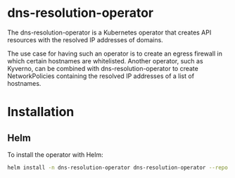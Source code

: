 # dns-resolution-operator
The dns-resolution-operator is a Kubernetes operator that creates API resources with the resolved IP addresses of domains. 

The use case for having such an operator is to create an egress firewall in which certain hostnames are whitelisted. Another operator, such as Kyverno, can be combined with dns-resolution-operator to create NetworkPolicies containing the resolved IP addresses of a list of hostnames. 

# Installation
## Helm
To install the operator with Helm:
```sh
helm install -n dns-resolution-operator dns-resolution-operator --repo https://delta10.github.io/dns-resolution-operator dns-resolution-operator
```
